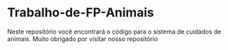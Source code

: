 # Trabalho-de-FP-Animais

Neste repositório você encontrará o código para o sistema de cuidados de animais. Muito obrigado por visitar nosso repositório

